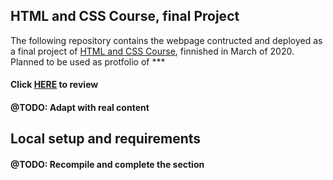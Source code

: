 ## HTML and CSS Course, final Project
The following repository contains the webpage contructed and deployed as a final project of [HTML and CSS Course](https://www.udemy.com/certificate/UC-e3b72134-cc83-43f0-a80b-4cb562dfffe1/), finnished in March of 2020. Planned to be used as protfolio of ***
#### Click [HERE](https://5e823381e28d0b0007b0807b--wonderful-bell-b5eed7.netlify.app/) to review

#### @TODO: Adapt with real content

## Local setup and requirements
#### @TODO: Recompile and complete the section
